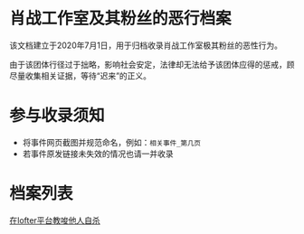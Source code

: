 肖战工作室及其粉丝的恶行档案
=========================
该文档建立于2020年7月1日，用于归档收录肖战工作室极其粉丝的恶性行为。

由于该团体行径过于拙略，影响社会安定，法律却无法给予该团体应得的惩戒，顾尽量收集相关证据，等待“迟来”的正义。

参与收录须知
=========================
- 将事件网页截图并规范命名，例如：`相关事件_第几页`
- 若事件原发链接未失效的情况也请一并收录


档案列表
=========================
[在lofter平台教唆他人自杀](https://github.com/howdareyou630/xiaozhan630/blob/master/proof_file/%E5%9C%A8lofter%E5%B9%B3%E5%8F%B0%E6%95%99%E5%94%86%E4%BB%96%E4%BA%BA%E8%87%AA%E6%9D%80.jpg)
